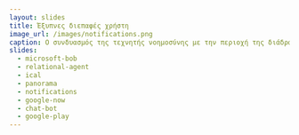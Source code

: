 ```yaml
---
layout: slides
title: Έξυπνες διεπαφές χρήστη 
image_url: /images/notifications.png
caption: Ο συνδυασμός της τεχνητής νοημοσύνης με την περιοχή της διάδρασης έχει δημιουργήσει μια σειρά από ερευνητικές προσπάθειες και προϊόντα, τα οποία βασίζονται περισσότερο στον αυτοματισμό, παρά στις ενέργειες του χρήστη. 
slides:
  - microsoft-bob
  - relational-agent
  - ical 
  - panorama
  - notifications 
  - google-now
  - chat-bot
  - google-play
---
```

